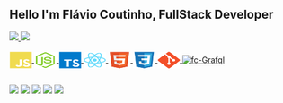 ## Hello I'm Flávio Coutinho, FullStack Developer

<div>
  <a href="https://github.com/Flavio-coutinho">
  <img height="180em" src="https://github-readme-stats.vercel.app/api?username=Flavio-coutinho&show_icons=true&theme=dracula&include_all_commits=true&count_private=true"/>
  <img height="180em" src="https://github-readme-stats.vercel.app/api/top-langs/?username=Flavio-coutinho&layout=compact&langs_count=7&theme=dracula"/>
</div>
<div style="display: inline_block"><br>
  <img align="center" alt="fc-Js" height="30" width="40" src="https://raw.githubusercontent.com/devicons/devicon/master/icons/javascript/javascript-plain.svg">
  <img align="center" alt="fc-Nodejs" height="30" width="40" src="https://raw.githubusercontent.com/devicons/devicon/master/icons/nodejs/nodejs-original.svg">
  <img align="center" alt="fc-Ts" height="30" width="40" src="https://raw.githubusercontent.com/devicons/devicon/master/icons/typescript/typescript-plain.svg">
  <img align="center" alt="fc-React" height="30" width="40" src="https://raw.githubusercontent.com/devicons/devicon/master/icons/react/react-original.svg">
  <img align="center" alt="fc-HTML" height="30" width="40" src="https://raw.githubusercontent.com/devicons/devicon/master/icons/html5/html5-original.svg">
  <img align="center" alt="fc-CSS" height="30" width="40" src="https://raw.githubusercontent.com/devicons/devicon/master/icons/css3/css3-original.svg">
  <img align="center" alt="fc-Git" height="30" width="40" src="https://raw.githubusercontent.com/devicons/devicon/master/icons/git/git-original.svg">
 <img align="center"  alt="fc-Grafql" height="30" width="40" src="https://cdn.jsdelivr.net/gh/devicons/devicon/icons/graphql/graphql-plain.svg" />
  
</div>
  
  ##
 
<div> 

  <a href="https://instagram.com/coutinho_dv/" target="_blank"><img src="https://img.shields.io/badge/-Instagram-%23E4405F?style=for-the-badge&logo=instagram&logoColor=white" target="_blank"></a>
 	<a href="https://twitter.com/Flavio_Hn" target="_blank"><img src="https://img.shields.io/badge/Twitter-1DA1F2?style=for-the-badge&logo=twitter&logoColor=white" target="_blank"></a>
 <a href="https://dev.to/flaviocoutinho" target="_blank"><img src="https://img.shields.io/badge/dev.to-0A0A0A?style=for-the-badge&logo=dev.to&logoColor=white" target="_blank"></a> 
  <a href = "mailto:coutinhoflavio20@gmail.com"><img src="https://img.shields.io/badge/Gmail-D14836?style=for-the-badge&logo=gmail&logoColor=white" target="_blank"></a>
  <a href="https://www.linkedin.com/in/fl%C3%A1vio-coutinho-76b7361a9/" target="_blank"><img src="https://img.shields.io/badge/-LinkedIn-%230077B5?style=for-the-badge&logo=linkedin&logoColor=white" target="_blank"></a> 
 
 
</div>
